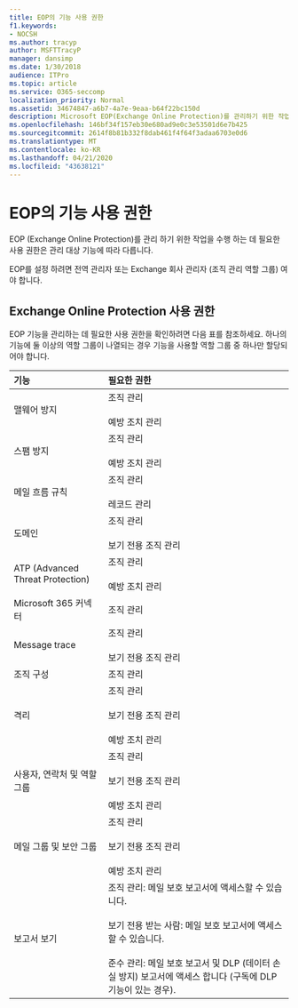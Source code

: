```yaml
---
title: EOP의 기능 사용 권한
f1.keywords:
- NOCSH
ms.author: tracyp
author: MSFTTracyP
manager: dansimp
ms.date: 1/30/2018
audience: ITPro
ms.topic: article
ms.service: O365-seccomp
localization_priority: Normal
ms.assetid: 34674847-a6b7-4a7e-9eaa-b64f22bc150d
description: Microsoft EOP(Exchange Online Protection)를 관리하기 위한 작업을 수행하는 데 필요한 사용 권한은 관리 대상 기능에 따라 다릅니다.
ms.openlocfilehash: 146bf34f157eb30e680ad9e0c3e53501d6e7b425
ms.sourcegitcommit: 2614f8b81b332f8dab461f4f64f3adaa6703e0d6
ms.translationtype: MT
ms.contentlocale: ko-KR
ms.lasthandoff: 04/21/2020
ms.locfileid: "43638121"
---
```

# <a name="feature-permissions-in-eop"></a>EOP의 기능 사용 권한

EOP (Exchange Online Protection)를 관리 하기 위한 작업을 수행 하는 데 필요한 사용 권한은 관리 대상 기능에 따라 다릅니다.

EOP를 설정 하려면 전역 관리자 또는 Exchange 회사 관리자 (조직 관리 역할 그룹) 여야 합니다.

## <a name="exchange-online-protection-permissions"></a>Exchange Online Protection 사용 권한

EOP 기능을 관리하는 데 필요한 사용 권한을 확인하려면 다음 표를 참조하세요. 하나의 기능에 둘 이상의 역할 그룹이 나열되는 경우 기능을 사용할 역할 그룹 중 하나만 할당되어야 합니다.

|**기능**|**필요한 권한**|
|:-----|:-----|
|맬웨어 방지|조직 관리 <br/><br/> 예방 조치 관리|
|스팸 방지|조직 관리 <br/><br/> 예방 조치 관리|
|메일 흐름 규칙|조직 관리 <br/><br/> 레코드 관리|
|도메인|조직 관리 <br/><br/> 보기 전용 조직 관리|
|ATP (Advanced Threat Protection)|조직 관리 <br/><br/> 예방 조치 관리|
|Microsoft 365 커넥터|조직 관리|
|Message trace|조직 관리 <br/><br/> 보기 전용 조직 관리|
|조직 구성|조직 관리|
|격리|조직 관리 <br/><br/> 보기 전용 조직 관리 <br/><br/> 예방 조치 관리|
|사용자, 연락처 및 역할 그룹|조직 관리 <br/><br/> 보기 전용 조직 관리 <br/><br/> 예방 조치 관리|
|메일 그룹 및 보안 그룹|조직 관리 <br/><br/> 보기 전용 조직 관리 <br/><br/> 예방 조치 관리|
|보고서 보기|조직 관리: 메일 보호 보고서에 액세스할 수 있습니다. <br/><br/> 보기 전용 받는 사람: 메일 보호 보고서에 액세스할 수 있습니다.  <br/><br/> 준수 관리: 메일 보호 보고서 및 DLP (데이터 손실 방지) 보고서에 액세스 합니다 (구독에 DLP 기능이 있는 경우).|
